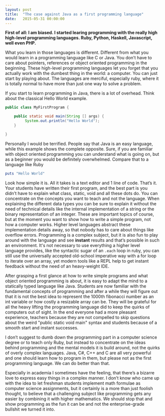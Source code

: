 ```yaml
---
layout: post
title:  "The case against Java as a first programming language"
date:   2015-05-31 00:00:00
---
```

**First of all: I am biased. I started learing programming with the really
high high-level programming languages. Ruby, Python, Haskell,  Javascript,
well even PHP.**

What you learn in those languages is different. Different from what you would
learn in a programming language like C or Java. You don’t have to care about
pointers, references or object oriented programming in the beginning. These
high-level programming languages let you forget that you actually work with
the dumbest thing in the world: a computer. You can just start by playing
about. The languages are merciful, especially ruby, where it is totally normal
to have more than just one way to solve a problem.

If you start to learn programming in Java, there is a lot of overhead. Think
about the classical Hello World example.

```java
public class MyFirstProgram {

    public static void main(String [] args) {
         System.out.println("Hello World");
    }

}
```

Personally I would be terrified. People say that Java is an easy language,
while this example shows the complete opposite. Sure, if you are familiar with
object oriented programming you can understand what is going on, but as a
beginner you would be definitely overwhelmed. Compare that to a language like
Ruby

```ruby
puts "Hello World"
```

Look how simple it is. All it takes is a text editor and 1 line of code.
That’s it. Your students have written their first program, and the best part
is you didn’t have to explain what class, static, void and all these dots do.
You can concentrate on the concepts you want to teach and not the language.
When explaining the different data types you can be sure to explain it without
the need of technical details like the internal implementation of a string or
the binary representation of an integer. These are important topics of course,
but at the moment you want to show how to write a simple program, not how a
computer works. Higher level languages abstract these implementation details
away, so that nobody has to care about things like overflow errors.
Programming is a complex subject, but it is also fun to play around with the
language and see **instant** results and that’s possible in such an
environment. It's not necessary to use everything a higher level language
provides, like the syntactic sugar of an `.each` loop in ruby, you can still
use the universally accepted old-school imperative way with a for loop to
iterate over an array,  yet modern tools like a REPL help to get instant
feedback without the need of an heavy-weight IDE.

<!--**Note:** There are more points that speak out against Java as a first language than a bloated Hello World example, like the quirks of primitive and "complex" data types or the unnecessary need to package every function inside a class, no matter whether it makes sense. -->

After grasping a first glance at how to write simple programs and what object
oriented programming is about, it is easy to adapt the mind to a statically
typed language like Java. Students are now familiar with the fundamental
concepts of programming and after a while they will figure out that it is not
the best idea to represent the 1000th fibonacci number as an int variable or
how costly a resizable array can be. They will be grateful for all the heavy
lifting the programming language did to keep the quirks of computers out of
sight. In the end everyone had a more pleasant experience, teachers because
they are not compelled to skip questions about the weird "public static void
main" syntax and students because of a smooth start and instant successes.

I don’t suggest to dumb down the programming part in a computer science degree
or to teach only Ruby, but instead to concentrate on the ideas behind
programming and the mental models it is build around, not the quirks of overly
complex languages. Java, C#, C++ and C are all very powerful and one should
learn how to program in them, but please not as the first programming
language. We can do better than that.

Especially in academia I sometimes have the feeling, that there’s a bizarre
love to express easy things in a complex manner. I don’t know who came up with
the idea to let freshman students implement math formulae as computer science
assignments, but it certainly is a more than just foolish thought, to believe
that a challenging subject like programming gets any easier by combining it
with higher mathematics. We should stop that and show programming as the fun
it can be and not the enterprise-grade bullshit we turned it into.